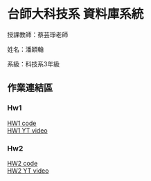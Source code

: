# 台師大科技系 資料庫系統
授課教師：蔡芸琤老師

姓名：潘穎翰   

系級：科技系3年級  

## 作業連結區  
### Hw1
[HW1 code](https://github.com/PanYingHan/Database/tree/main/HW1)<br>
[HW1 YT video](https://youtu.be/TTAO4_9QAD8)
### Hw2
[HW2 code](https://github.com/PanYingHan/Database/tree/main/HW2)<br>
[HW2 YT video](https://youtu.be/nSEE9Grhnjk)

